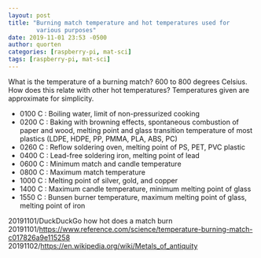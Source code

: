 ```yaml
---
layout: post
title: "Burning match temperature and hot temperatures used for
        various purposes"
date: 2019-11-01 23:53 -0500
author: quorten
categories: [raspberry-pi, mat-sci]
tags: [raspberry-pi, mat-sci]
---
```


What is the temperature of a burning match?  600 to 800 degrees
Celsius.  How does this relate with other hot temperatures?
Temperatures given are approximate for simplicity.

* 0100 C : Boiling water, limit of non-pressurized cooking
* 0200 C : Baking with browning effects, spontaneous combustion of
  paper and wood, melting point and glass transition temperature of
  most plastics (LDPE, HDPE, PP, PMMA, PLA, ABS, PC)
* 0260 C : Reflow soldering oven, melting point of PS, PET, PVC
  plastic
* 0400 C : Lead-free soldering iron, melting point of lead
* 0600 C : Minimum match and candle temperature
* 0800 C : Maximum match temperature
* 1000 C : Melting point of silver, gold, and copper
* 1400 C : Maximum candle temperature, minimum melting point of glass
* 1550 C : Bunsen burner temperature, maximum melting point of glass,
  melting point of iron

20191101/DuckDuckGo how hot does a match burn  
20191101/https://www.reference.com/science/temperature-burning-match-c017826a9e115258  
20191102/https://en.wikipedia.org/wiki/Metals_of_antiquity
